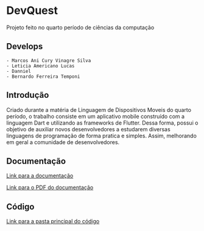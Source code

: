 # DevQuest

 Projeto feito no quarto período de ciências da computação
## Develops

    - Marcos Ani Cury Vinagre Silva
    - Leticia Americano Lucas
    - Danniel
    - Bernardo Ferreira Temponi

## Introdução

 Criado durante a matéria de Linguagem de Dispositivos Moveis do quarto período, o trabalho consiste em um aplicativo mobile construído com a linguagem Dart e utilizando as frameworks de Flutter. Dessa forma, possui o objetivo de auxiliar novos desenvolvedores a estudarem diversas linguagens de programação de forma pratica e simples. Assim, melhorando em geral a comunidade de desenvolvedores.
 
## Documentação

[Link para a documentação](https://docs.google.com/document/d/18YvcmHMIYrFpvN6m8bnfb5a5IVM3bXRogwnmXwZxb0c/edit?usp=sharing)

[Link para o PDF do documentação](https://github.com/ProfIloRivero/lddm-sexta-1-__dev/blob/main/documentation/Documentation%20-%20DevQuest.pdf)

## Código

[Link para a pasta principal do código](https://github.com/MarcosAniCury/DevQuest)

